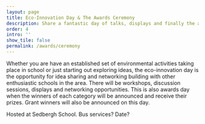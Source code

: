 ```yaml
---
layout: page
title: Eco-Innovation Day & The Awards Ceremony
description: Share a fantastic day of talks, displays and finally the award giving.
order: 4
intro: ''
show_tile: false
permalink: /awards/ceremony
---
```

Whether you are have an established set of environmental activities taking place in school
or just starting out exploring ideas, the eco-innovation day is the opportunity for idea
sharing and networking building with other enthusiastic schools in the area. There will be
workshops, discussion sessions, displays and networking opportunities. This is also awards
day when the winners of each category will be announced and receive their prizes. Grant
winners will also be announced on this day.

Hosted at Sedbergh School.
Bus services?
Date?
